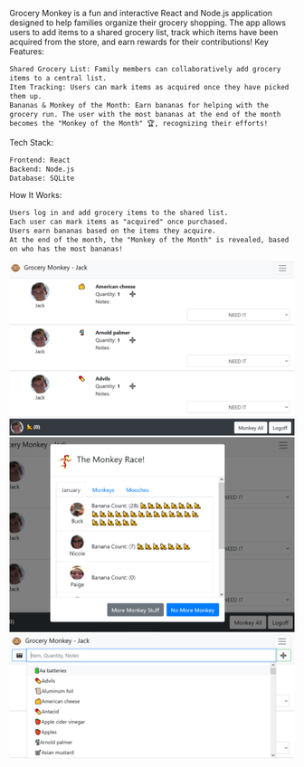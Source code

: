 Grocery Monkey is a fun and interactive React and Node.js application designed to help families organize their grocery shopping. The app allows users to add items to a shared grocery list, track which items have been acquired from the store, and earn rewards for their contributions!
Key Features:

    Shared Grocery List: Family members can collaboratively add grocery items to a central list.
    Item Tracking: Users can mark items as acquired once they have picked them up.
    Bananas & Monkey of the Month: Earn bananas for helping with the grocery run. The user with the most bananas at the end of the month becomes the "Monkey of the Month" 🏆, recognizing their efforts!

Tech Stack:

    Frontend: React
    Backend: Node.js
    Database: SQLite

How It Works:

    Users log in and add grocery items to the shared list.
    Each user can mark items as "acquired" once purchased.
    Users earn bananas based on the items they acquire.
    At the end of the month, the "Monkey of the Month" is revealed, based on who has the most bananas!
![](GroceryMonkey1.PNG)
![](GroceryMonkey2.PNG)
![](GroceryMonkey3.PNG)
